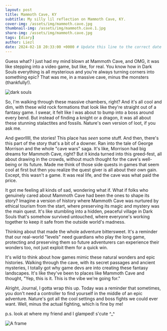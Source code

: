 ```yaml
---
layout: post
title: Mammoth Cave, KY
subtitle: My silly lil reflection on Mammoth Cave, KY. 
cover-img: /assets/img/mammoth.cave.jpg
thumbnail-img: /assets/img/mammoth.cave.1.jpg
share-img: /assets/img/mammoth.cave.jpg
tags: [diary]
author: Liezl
date: 2024-02-18 20:33:00 +0000 # Update this line to the correct date and time
---
```

Guess what? I just had my mind blown at Mammoth Cave, and OMG, it was like stepping into a video game, but like, for real. You know how in Dark Souls everything is all mysterious and you're always turning corners into something epic? That was me, in a massive cave, minus the monsters (thankfully!).

<div id="darksouls">
    <img src="{{ '/assets/img/darksouls_mammoth.cave.jpg' | prepend: site.baseurl }}" alt="dark souls">
</div>

So, I'm walking through these massive chambers, right? And it's all cool and dim, with these wild rock formations that look like they're straight out of a fantasy game. I swear, it felt like I was about to bump into a boss around every bend. But instead of finding a knight or a dragon, it was all about these stunning stalactites and fossils. Nature's own version of loot, if you ask me.

And gworlllll, the stories! This place has _seen_ some stuff. And then, there's this part of the story that's a bit of a downer. Ran into the tale of George Morrison and the whole "cave wars" saga. It's like, Morrison had big dreams for Mammoth Cave, right? But it kinda turned into this greed-fest, all about drawing in the crowds, without much thought for the cave's well-being or its future. Made me think of those side quests in games that seem cool at first but then you realize the quest giver is all about their own gain. Except, this wasn't a game. It was real life, and the cave was what paid the price.

It got me feeling all kinds of sad, wondering what if. What if folks who genuinely cared about Mammoth Cave had been the ones to shape its story? Imagine a version of history where Mammoth Cave was nurtured by ethical tourism from the start, where preserving its magic and mystery was the main quest. It's like stumbling into a hidden, peaceful village in Dark Souls that's somehow survived untouched, where everyone's working together to keep it safe from the outside world's madness.

Thinking about that made the whole adventure bittersweet. It's a reminder that our real-world "levels" need guardians who play the long game, protecting and preserving them so future adventurers can experience their wonders too, not just exploit them for a quick win.

It's wild to think about how games mimic these natural wonders and epic histories. Walking through the cave, with its secret passages and ancient mysteries, I totally got why game devs are into creating these fantasy landscapes. It's like they've been to places like Mammoth Cave and thought, "Yep, this is it. This is the vibe we're going for."

Alright, Journal, I gotta wrap this up. Today was a reminder that sometimes, you don't need a controller to find yourself in the middle of an epic adventure. Nature's got all the cool settings and boss fights we could ever want. Well, minus the actual fighting, which is fine by me!

p.s. look at where my friend and I glamped! s'cute ^_^
<div id="aframe">
    <img src="{{ '/assets/img/aframe.jpg' | prepend: site.baseurl }}" alt="A frame">
</div>